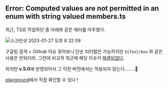 ## Error: Computed values are not permitted in an enum with string valued members.ts

최근, TS로 작업하던 중 아래와 같은 에러를 마주쳤다.

![스크린샷 2023-01-27 오후 8 32 09](https://user-images.githubusercontent.com/64428916/215078082-7ac45614-16b7-410e-9a34-e3cf7aead032.png)

구글링 검색 + Github 이슈 찾아보니 단순 리터럴은 가능하지만 `${foo}/boo` 와 같은 사용은 안되더라.
그런데 비교적 최근에 해당 이슈가 [해결되었다](https://github.com/microsoft/TypeScript/pull/50528).

하지만 **v.5.0**에 반영되어서 그 이전 버전에서는 적용되지 않는다........🥲

[playground](https://www.typescriptlang.org/play?ts=5.0.0-dev.20221121#code/MYewdgzgLgBARiAhrAvDA5AMxCdBuAKFElgHMlUNzdCBTMAVwFsYA5cAFQEtaAnANgCSUWkwDivRAAcAFgGEQAE1oQYAbwIwYAWRwRaMNAAMAJGoTIAvgHoz5K0YA0BSwSLgIIADa0AdF5BSAAp2MG4+IRFxSVkFZQgASiA)에서 직접 확인할 수 있다 !
